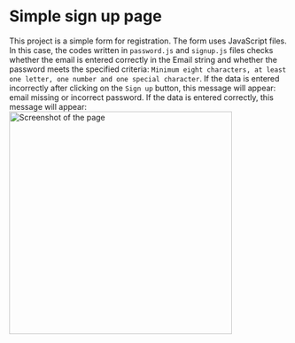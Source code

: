 # Simple sign up page
This project is a simple form for registration. The form uses JavaScript files. In this case, the codes written in `password.js` and `signup.js` files checks whether the email is entered correctly in the Email string and whether the password meets the specified criteria: `Minimum eight characters, at least one letter, one number and one special character`. If the data is entered incorrectly after clicking on the `Sign up` button, this message will appear: email missing or incorrect password. If the data is entered correctly, this message will appear: 
<img width="402" alt="Screenshot of the page" src="https://github.com/Maria-Y01/simple-sign-up-page/assets/136391989/7068010d-93ac-4cb9-85fb-4cfb5f00b859">
